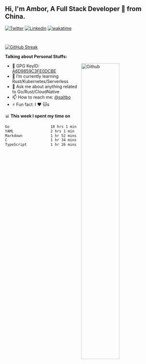 ## Hi, I'm Ambor, A Full Stack Developer 🚀 from China.

[![Twitter](https://img.shields.io/badge/-saltbo-1ca0f1?style=flat&logo=twitter&logoColor=white)](https://twitter.com/rdsaltbo)
[![Linkedin](https://img.shields.io/badge/-saltbo-blue?style=flat&logo=Linkedin&logoColor=white)](https://www.linkedin.com/in/saltbo/)
[![wakatime](https://wakatime.com/badge/user/f82b1c77-faab-48cd-aef5-a12c0aff104b.svg)](https://wakatime.com/@f82b1c77-faab-48cd-aef5-a12c0aff104b)

&nbsp;  

[![GitHub Streak](https://streak-stats.demolab.com/?user=saltbo&hide_border=true&date_format=M%20j%5B%2C%20Y%5D)](https://git.io/streak-stats)


**Talking about Personal Stuffs:**
<!-- Any image aligned to the right. Beware the width  -->
<img width="50%" align="right" alt="Github" src="https://raw.githubusercontent.com/saltbo/saltbo/master/images/git-header.svg" />

- 🤘 GPG KeyID: [A6D9859C3FE0DCBE](https://saltbo.cn/pgp_keys.asc)
- 🌱 I’m currently learning Rust/Kubernetes/Serverless
- 💬 Ask me about anything related to Go/Rust/CloudNative
- 📫 How to reach me: [@saltbo](https://t.me/saltbo)
- ⚡ Fun fact: I :heart: :cat:s


📊 **This week I spent my time on**
<!--START_SECTION:waka-->

```txt
Go                   18 hrs 1 min    ███████████████▒░░░░░░░░░   60.85 %
YAML                 2 hrs 1 min     █▓░░░░░░░░░░░░░░░░░░░░░░░   06.82 %
Markdown             1 hr 52 mins    █▓░░░░░░░░░░░░░░░░░░░░░░░   06.35 %
C                    1 hr 34 mins    █▒░░░░░░░░░░░░░░░░░░░░░░░   05.30 %
TypeScript           1 hr 26 mins    █▒░░░░░░░░░░░░░░░░░░░░░░░   04.86 %
```

<!--END_SECTION:waka-->
